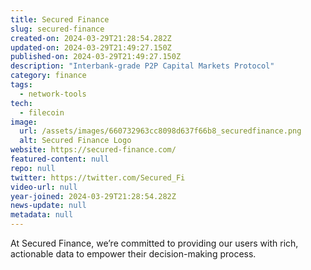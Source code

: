 ```yaml
---
title: Secured Finance
slug: secured-finance
created-on: 2024-03-29T21:28:54.282Z
updated-on: 2024-03-29T21:49:27.150Z
published-on: 2024-03-29T21:49:27.150Z
description: "Interbank-grade P2P Capital Markets Protocol"
category: finance
tags:
  - network-tools
tech:
  - filecoin
image:
  url: /assets/images/660732963cc8098d637f66b8_securedfinance.png
  alt: Secured Finance Logo
website: https://secured-finance.com/
featured-content: null
repo: null
twitter: https://twitter.com/Secured_Fi
video-url: null
year-joined: 2024-03-29T21:28:54.282Z
news-update: null
metadata: null
---
```


At Secured Finance, we’re committed to providing our users with rich, actionable data to empower their decision-making process.
